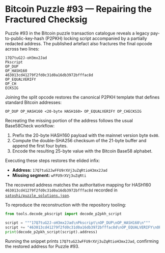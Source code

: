 # Bitcoin Puzzle #93 — Repairing the Fractured Checksig

Puzzle #93 in the Bitcoin puzzle transaction catalogue reveals a legacy
pay-to-public-key-hash (P2PKH) locking script accompanied by a partially
redacted address. The published artefact also fractures the final opcode
across two lines:

```
17Q7tuG2J-oH3mx2Jad
Pkscript
OP_DUP
OP_HASH160
463013cd41279f2fd0c31d0a16db3972bfffac8d
OP_EQUALVERIFY
OP_CH
ECKSIG
```

Joining the split opcode restores the canonical P2PKH template that defines
standard Bitcoin addresses:

```
OP_DUP OP_HASH160 <20-byte HASH160> OP_EQUALVERIFY OP_CHECKSIG
```

Recreating the missing portion of the address follows the usual
Base58Check workflow:

1. Prefix the 20-byte HASH160 payload with the mainnet version byte `0x00`.
2. Compute the double-SHA256 checksum of the 21-byte buffer and append the
   first four bytes.
3. Encode the resulting 25-byte value with the Bitcoin Base58 alphabet.

Executing these steps restores the elided infix:

- **Address:** `17Q7tuG2JwFFU9rXVj3uZqRtioH3mx2Jad`
- **Missing segment:** `wFFU9rXVj3uZqRti`

The recovered address matches the authoritative mapping for HASH160
`463013cd41279f2fd0c31d0a16db3972bfffac8d` recorded in
[`satoshi/puzzle_solutions.json`](../satoshi/puzzle_solutions.json).

To reproduce the reconstruction with the repository tooling:

```python
from tools.decode_pkscript import decode_p2pkh_script

script = """17Q7tuG2J-oH3mx2Jad\nPkscript\nOP_DUP\nOP_HASH160\n"""
script += "463013cd41279f2fd0c31d0a16db3972bfffac8d\nOP_EQUALVERIFY\nOP_CH\nECKSIG"
print(decode_p2pkh_script(script).address)
```

Running the snippet prints `17Q7tuG2JwFFU9rXVj3uZqRtioH3mx2Jad`, confirming the
restored address for Puzzle #93.
